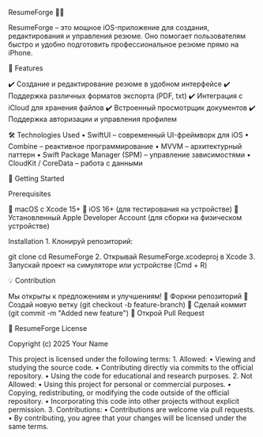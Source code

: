ResumeForge 📝🚀

ResumeForge – это мощное iOS-приложение для создания, редактирования и управления резюме. Оно помогает пользователям быстро и удобно подготовить профессиональное резюме прямо на iPhone.

📌 Features

✔️ Создание и редактирование резюме в удобном интерфейсе
✔️ Поддержка различных форматов экспорта (PDF, txt)
✔️ Интеграция с iCloud для хранения файлов
✔️ Встроенный просмотрщик документов
✔️ Поддержка авторизации и управления профилем

🛠️ Technologies Used
	•	SwiftUI – современный UI-фреймворк для iOS
	•	Combine – реактивное программирование
	•	MVVM – архитектурный паттерн
	•	Swift Package Manager (SPM) – управление зависимостями
	•	CloudKit / CoreData – работа с данными

🚀 Getting Started

Prerequisites

🔹 macOS с Xcode 15+
🔹 iOS 16+ (для тестирования на устройстве)
🔹 Установленный Apple Developer Account (для сборки на физическом устройстве)

Installation
	1.	Клонируй репозиторий:

git clone
cd ResumeForge
	2.	Открывай ResumeForge.xcodeproj в Xcode
	3.	Запускай проект на симуляторе или устройстве (Cmd + R)

💡 Contribution

Мы открыты к предложениям и улучшениям!
🔹 Форкни репозиторий
🔹 Создай новую ветку (git checkout -b feature-branch)
🔹 Сделай коммит (git commit -m "Added new feature")
🔹 Открой Pull Request

📜 ResumeForge License

Copyright (c) 2025 Your Name

This project is licensed under the following terms:
	1.	Allowed:
	•	Viewing and studying the source code.
	•	Contributing directly via commits to the official repository.
	•	Using the code for educational and research purposes.
	2.	Not Allowed:
	•	Using this project for personal or commercial purposes.
	•	Copying, redistributing, or modifying the code outside of the official repository.
	•	Incorporating this code into other projects without explicit permission.
	3.	Contributions:
	•	Contributions are welcome via pull requests.
	•	By contributing, you agree that your changes will be licensed under the same terms.
